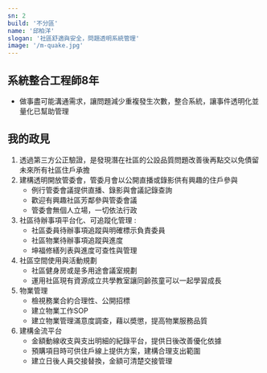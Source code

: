 ```yaml
---
sn: 2
build: '不分區'
name: '邱柏洋'
slogan: '社區舒適與安全，問題透明系統管理'
image: '/m-quake.jpg'
---
```

## 系統整合工程師8年
- 做事盡可能溝通需求，讓問題減少重複發生次數，整合系統，讓事件透明化並量化已幫助管理

## 我的政見
1. 透過第三方公正驗證，是發現潛在社區的公設品質問題改善後再點交以免債留未來所有社區住戶承擔
2. 建構透明開放管委會，管委月會以公開直播或錄影供有興趣的住戶參與   
   - 例行管委會議提供直播、錄影與會議記錄查詢
   - 歡迎有興趣社區芳鄰參與管委會議
   - 管委會無個人立場，一切依法行政
3. 社區待辦事項平台化、可追蹤化管理 :
   - 社區委員待辦事項追蹤與明確標示負責委員
   - 社區物業待辦事項追蹤與進度
   - 坤福修繕列表與進度可查性與管理
4. 社區空間使用與活動規劃
   - 社區健身房或是多用途會議室規劃
   - 運用社區現有資源成立共學教室讓同齡孩童可以一起學習成長
5. 物業管理
   - 檢視務業合約合理性、公開招標
   - 建立物業工作SOP
   - 建立物業管理滿意度調查，藉以奬懲，提高物業服務品質
6. 建構金流平台
   - 金額動線收支與支出明細的紀錄平台，提供日後改善優化依據
   - 預購項目時可供住戶線上提供方案，建構合理支出範圍
   - 建立日後人員交接替換，金額可清楚交接管理